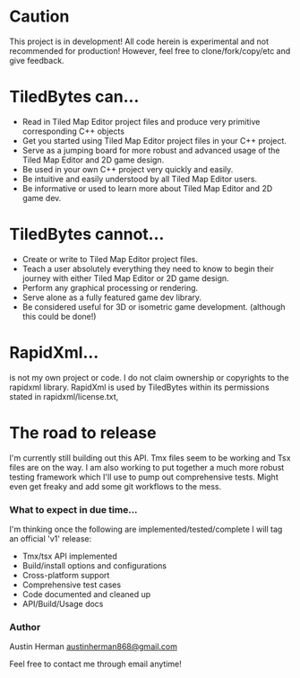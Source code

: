 # Caution

This project is in development! All code herein is experimental and not recommended for production!
However, feel free to clone/fork/copy/etc and give feedback.

# TiledBytes can...

 - Read in Tiled Map Editor project files and produce very primitive corresponding C++ objects
 - Get you started using Tiled Map Editor project files in your C++ project.
 - Serve as a jumping board for more robust and advanced usage of the Tiled Map Editor and 2D game
   design.
 - Be used in your own C++ project very quickly and easily.
 - Be intuitive and easily understood by all Tiled Map Editor users.
 - Be informative or used to learn more about Tiled Map Editor and 2D game dev.

# TiledBytes cannot...

 - Create or write to Tiled Map Editor project files.
 - Teach a user absolutely everything they need to know to begin their journey with either Tiled Map
   Editor or 2D game design.
 - Perform any graphical processing or rendering.
 - Serve alone as a fully featured game dev library.
 - Be considered useful for 3D or isometric game development. (although this could be done!)

# RapidXml...

is not my own project or code. I do not claim ownership or copyrights to the rapidxml library.
RapidXml is used by TiledBytes within its permissions stated in rapidxml/license.txt, 

# The road to release

I'm currently still building out this API. Tmx files seem to be working and Tsx files are on the
way. I am also working to put together a much more robust testing framework which I'll use to pump
out comprehensive tests. Might even get freaky and add some git workflows to the mess.

### What to expect in due time...

I'm thinking once the following are implemented/tested/complete I will tag an official 'v1' release:
 - Tmx/tsx API implemented
 - Build/install options and configurations
 - Cross-platform support
 - Comprehensive test cases
 - Code documented and cleaned up
 - API/Build/Usage docs

### Author

Austin Herman
austinherman868@gmail.com

Feel free to contact me through email anytime!
